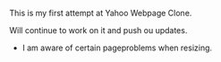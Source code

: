 This is my first attempt at Yahoo Webpage Clone.

Will continue to work on it and push ou updates.

* I am aware of certain pageproblems when resizing.